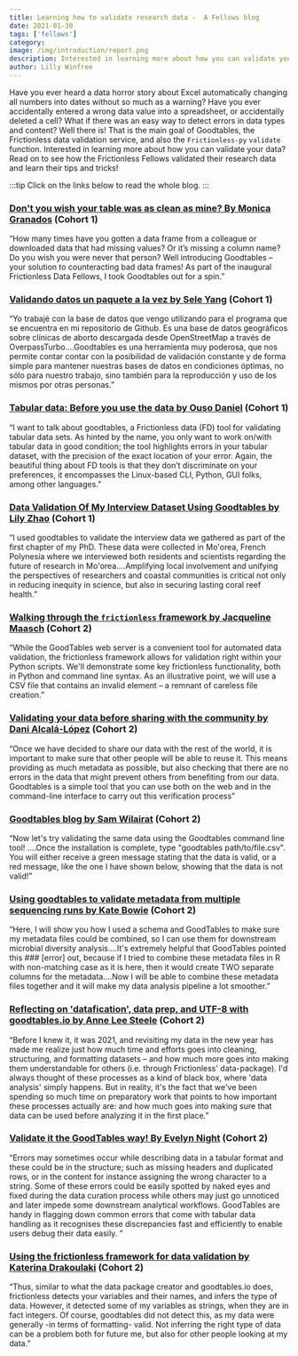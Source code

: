```yaml
---
title: Learning how to validate research data -  A Fellows blog
date: 2021-01-30
tags: ['fellows']
category:
image: /img/introduction/report.png
description: Interested in learning more about how you can validate your data? Read on to see how the Frictionless Fellows validated their research data and learn their tips and tricks!
author: Lilly Winfree
---
```


Have you ever heard a data horror story about Excel automatically changing all numbers into dates without so much as a warning? Have you ever accidentally entered a wrong data value into a spreadsheet, or accidentally deleted a cell? What if there was an easy way to detect errors in data types and content? Well there is! That is the main goal of Goodtables, the Frictionless data validation service, and also the `Frictionless-py` `validate` function. Interested in learning more about how you can validate your data? Read on to see how the Frictionless Fellows validated their research data and learn their tips and tricks!

:::tip
Click on the links below to read the whole blog.
::: 

### [Don't you wish your table was as clean as mine? By Monica Granados](https://fellows.frictionlessdata.io/blog/monica-goodtables-blog/) (Cohort 1)
“How many times have you gotten a data frame from a colleague or downloaded data that had missing values? Or it’s missing a column name? Do you wish you were never that person? Well introducing Goodtables – your solution to counteracting bad data frames! As part of the inaugural Frictionless Data Fellows, I took Goodtables out for a spin.”

### [Validando datos un paquete a la vez by Sele Yang](https://fellows.frictionlessdata.io/blog/sele-goodtables-blog/) (Cohort 1)
“Yo trabajé con la base de datos que vengo utilizando para el programa que se encuentra en mi repositorio de Github. Es una base de datos geográficos sobre clínicas de aborto descargada desde OpenStreetMap a través de OverpassTurbo….Goodtables es una herramienta muy poderosa, que nos permite contar contar con la posibilidad de validación constante y de forma simple para mantener nuestras bases de datos en condiciones óptimas, no sólo para nuestro trabajo, sino también para la reproducción y uso de los mismos por otras personas.”

### [Tabular data: Before you use the data by Ouso Daniel](https://fellows.frictionlessdata.io/blog/ouso-goodtables-blog/) (Cohort 1)
“I want to talk about goodtables, a Frictionless data (FD) tool for validating tabular data sets. As hinted by the name, you only want to work on/with tabular data in good condition; the tool highlights errors in your tabular dataset, with the precision of the exact location of your error. Again, the beautiful thing about FD tools is that they don’t discriminate on your preferences, it encompasses the Linux-based CLI, Python, GUI folks, among other languages.”

### [Data Validation Of My Interview Dataset Using Goodtables by Lily Zhao](https://fellows.frictionlessdata.io/blog/lily-goodtables-blog/) (Cohort 1)
“I used goodtables to validate the interview data we gathered as part of the first chapter of my PhD. These data were collected in Mo'orea, French Polynesia where we interviewed both residents and scientists regarding the future of research in Mo'orea….Amplifying local involvement and unifying the perspectives of researchers and coastal communities is critical not only in reducing inequity in science, but also in securing lasting coral reef health.”

### [Walking through the `frictionless` framework by Jacqueline Maasch](https://fellows.frictionlessdata.io/blog/jacqueline-goodtables-blog/) (Cohort 2)
“While the GoodTables web server is a convenient tool for automated data validation, the frictionless framework allows for validation right within your Python scripts. We'll demonstrate some key frictionless functionality, both in Python and command line syntax. As an illustrative point, we will use a CSV file that contains an invalid element – a remnant of careless file creation.”

### [Validating your data before sharing with the community by Dani Alcalá-López](https://fellows.frictionlessdata.io/blog/dani-goodtables-blog/) (Cohort 2)
“Once we have decided to share our data with the rest of the world, it is important to make sure that other people will be able to reuse it. This means providing as much metadata as possible, but also checking that there are no errors in the data that might prevent others from benefiting from our data. Goodtables is a simple tool that you can use both on the web and in the command-line interface to carry out this verification process”

### [Goodtables blog by Sam Wilairat](https://fellows.frictionlessdata.io/blog/sam-goodtables-blog/) (Cohort 2)
“Now let's try validating the same data using the Goodtables command line tool! ….Once the installation is complete, type "goodtables path/to/file.csv". You will either receive a green message stating that the data is valid, or a red message, like the one I have shown below, showing that the data is not valid!”

### [Using goodtables to validate metadata from multiple sequencing runs by Kate Bowie](https://fellows.frictionlessdata.io/blog/kate-goodtables-blog/) (Cohort 2)
“Here, I will show you how I used a schema and GoodTables to make sure my metadata files could be combined, so I can use them for downstream microbial diversity analysis….It's extremely helpful that GoodTables pointed this ### [error] out, because if I tried to combine these metadata files in R with non-matching case as it is here, then it would create TWO separate columns for the metadata….Now I will be able to combine these metadata files together and it will make my data analysis pipeline a lot smoother.”

### [Reflecting on 'datafication', data prep, and UTF-8 with goodtables.io by Anne Lee Steele](https://fellows.frictionlessdata.io/blog/anne-goodtables-blog/) (Cohort 2)
“Before I knew it, it was 2021, and revisiting my data in the new year has made me realize just how much time and efforts goes into cleaning, structuring, and formatting datasets – and how much more goes into making them understandable for others (i.e. through Frictionless' data-package). I'd always thought of these processes as a kind of black box, where 'data analysis' simply happens. But in reality, it's the fact that we've been spending so much time on preparatory work that points to how important these processes actually are: and how much goes into making sure that data can be used before analyzing it in the first place.”

### [Validate it the GoodTables way! By Evelyn Night](https://fellows.frictionlessdata.io/blog/evelyn-goodtables-blog/) (Cohort 2)
“Errors may sometimes occur while describing data in a tabular format and these could be in the structure; such as missing headers and duplicated rows, or in the content for instance assigning the wrong character to a string. Some of these errors could be easily spotted by naked eyes and fixed during the data curation process while others may just go unnoticed and later impede some downstream analytical workflows. GoodTables are handy in flagging down common errors that come with tabular data handling as it recognises these discrepancies fast and efficiently to enable users debug their data easily. ”

### [Using the frictionless framework for data validation by Katerina Drakoulaki](https://fellows.frictionlessdata.io/blog/katerina-goodtables-blog/) (Cohort 2)
“Thus, similar to what the data package creator and goodtables.io does, frictionless detects your variables and their names, and infers the type of data. However, it detected some of my variables as strings, when they are in fact integers. Of course, goodtables did not detect this, as my data were generally -in terms of formatting- valid. Not inferring the right type of data can be a problem both for future me, but also for other people looking at my data.”
